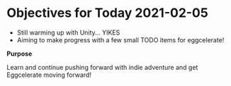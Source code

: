 # Objectives for Today 2021-02-05

- Still warming up with Unity... YIKES
- Aiming to make progress with a few small TODO items for eggcelerate!

**Purpose**

Learn and continue pushing forward with indie adventure and get Eggcelerate moving forward!

